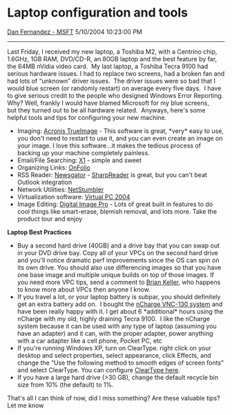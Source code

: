 <div id="page">

# Laptop configuration and tools

[Dan Fernandez -
MSFT](https://social.msdn.microsoft.com/profile/Dan%20Fernandez%20-%20MSFT)
5/10/2004 10:23:00 PM

-----

<div id="content">

Last Friday, I received my new laptop, a Toshiba M2, with a Centrino
chip, 1.6GHz, 1GB RAM, DVD/CD-R, an 80GB laptop and the best feature by
far, the 64MB nVidia video card.  My last laptop, a Toshiba Tecra 9100
had serious hardware issues. I had to replace two screens, had a broken
fan and had lots of “unknown” driver issues.  The driver issues were so
bad that I would blue screen (or randomly restart) on average every five
days.  I have to give serious credit to the people who designed Windows
Error Reporting. Why? Well, frankly I would have blamed Microsoft for my
blue screens, but they turned out to be all hardware related.  Anyways,
here's some helpful tools and tips for configuring your new machine.

  - Imaging: [Acronis
    TrueImage](http://www.acronis.com/products/trueimage/) - This
    software is great, \*very\* easy to use, you don't need to restart
    to use it, and you can even create an image on your image. I love
    this software...it makes the tedious process of backing up your
    machine completely painless.
  - Email/File Searching: [X1](http://www.x1.com) - simple and sweet
  - Organizing Links: [OnFolio](www.onfolio.com)
  - RSS Reader: [Newsgator](http://www.newsgator.com) -
    [SharpReader](http://www.sharpreader.com) is great, but you can't
    beat Outlook integration
  - Network Utilities: [NetStumbler](http://www.netstumbler.com)
  - Virtualization software: [Virtual
    PC 2004](http://www.microsoft.com/windowsxp/virtualpc/)
  - Image Editing: [Digital Image
    Pro](http://www.microsoft.com/products/imaging/products/tour.asp#) -
    Lots of great built in features to do cool things like smart-erase,
    blemish removal, and lots more. Take the product tour and enjoy

**Laptop Best Practices**

  - Buy a second hard drive (40GB) and a drive bay that you can swap out
    in your DVD drive bay. Copy all of your VPCs on the second hard
    drive and you'll notice dramatic perf improvements since the OS can
    spin on its own drive. You should also use differencing images so
    that you have one base image and multiple unique builds on top of
    those images. If you need more VPC tips, send a comment to [Brian
    Keller](http://blogs.msdn.com/briankel/), who happens to know more
    about VPCs then anyone I know.
  - If you travel a lot, or your laptop battery is subpar, you should
    definitely get an extra battery add on.  I bought the [nCharge
    VNC-130 system](http://store.yahoo.com/1800mobiles/ncharge.html) and
    have been really happy with it. I get about 6 \*additional\*
    hours using the nCharge with my old, highly draining Tecra 9100.  I
    like the nCharge system because it can be used with any type of
    laptop (assuming you have an adapter) and it can, with the proper
    adapter, power anything with a car adapter like a cell phone, Pocket
    PC, etc
  - If you're running Windows XP, turn on ClearType. right click on your
    desktop and select properties, select appearance, click Effects, and
    change the “Use the following method to smooth edges of screen
    fonts” and select ClearType. You can configure [ClearType
    here](http://www.microsoft.com/typography/cleartype/tuner/1.htm?fname=%20&fsize=).
  - If you have a large hard drive (\>30 GB), change the default recycle
    bin size from 10% (the default) to 1%.

That's all I can think of now, did I miss something? Are these valuable
tips? Let me know

 

</div>

</div>
